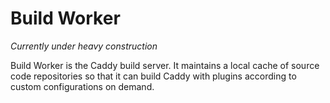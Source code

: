 Build Worker
============

*Currently under heavy construction*

Build Worker is the Caddy build server. It maintains a local cache of source code repositories so that it can build Caddy with plugins according to custom configurations on demand.
